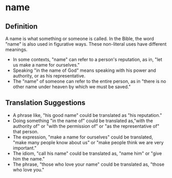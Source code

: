 # name

## Definition

A name is what something or someone is called. In the Bible, the word "name" is also used in figurative ways. These non-literal uses have different meanings.

* In some contexts, "name" can refer to a person's reputation, as in, "let us make a name for ourselves."
* Speaking "in the name of God" means speaking with his power and authority, or as his representative.
* The "name" of someone can refer to the entire person, as in "there is no other name under heaven by which we must be saved."


## Translation Suggestions



* A phrase like, "his good name" could be translated as "his reputation."
* Doing something "in the name of" could be translated as,"with the authority of" or "with the permission of" or "as the representative of" that person.
* The expression, "make a name for ourselves" could be translated, "make many people know about us" or "make people think we are very important."
* The idiom, "call his name" could be translated as, "name him" or "give him the name."
* The phrase, "those who love your name" could be translated as, "those who love you."